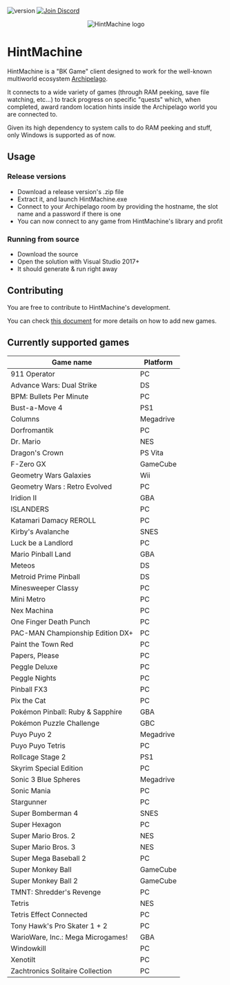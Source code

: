 ![version](https://img.shields.io/badge/Version-1.2.0-blue)
<a href="https://discord.gg/Jcknj9w7Rm">
  <img src="https://img.shields.io/badge/-Discord-lightgrey?logo=discord" alt="Join Discord">
</a>

<p align="center">
  <img src="https://github.com/CalDrac/hintMachine/blob/master/HintMachine/Assets/logo_small.png?raw=true" alt="HintMachine logo"/>
</p>

# HintMachine

HintMachine is a "BK Game" client designed to work for the well-known multiworld ecosystem [Archipelago](https://github.com/ArchipelagoMW/Archipelago).

It connects to a wide variety of games (through RAM peeking, save file watching, etc...) to track progress on specific "quests" which, when completed, award random location hints inside the Archipelago world you are connected to.

Given its high dependency to system calls to do RAM peeking and stuff, only Windows is supported as of now.

## Usage

### Release versions 

- Download a release version's .zip file
- Extract it, and launch HintMachine.exe
- Connect to your Archipelago room by providing the hostname, the slot name and a password if there is one
- You can now connect to any game from HintMachine's library and profit

### Running from source 

- Download the source 
- Open the solution with Visual Studio 2017+
- It should generate & run right away


## Contributing

You are free to contribute to HintMachine's development.

You can check [this document](https://github.com/CalDrac/hintMachine/blob/dev/adding_games.md) for more details on how to add new games.


## Currently supported games

| Game name                         | Platform  |
|-----------------------------------|-----------|
| 911 Operator                      | PC        |
| Advance Wars: Dual Strike         | DS        |
| BPM: Bullets Per Minute           | PC        |
| Bust-a-Move 4                     | PS1       |
| Columns                           | Megadrive |
| Dorfromantik                      | PC        |
| Dr. Mario                         | NES       |
| Dragon's Crown                    | PS Vita   |
| F-Zero GX                         | GameCube  |
| Geometry Wars Galaxies            | Wii       |
| Geometry Wars : Retro Evolved     | PC        |
| Iridion II                        | GBA       |
| ISLANDERS                         | PC        |
| Katamari Damacy REROLL            | PC        |
| Kirby's Avalanche                 | SNES      |
| Luck be a Landlord                | PC        |
| Mario Pinball Land                | GBA       |
| Meteos                            | DS        |
| Metroid Prime Pinball             | DS        |
| Minesweeper Classy                | PC        |
| Mini Metro                        | PC        |
| Nex Machina                       | PC        |
| One Finger Death Punch            | PC        |
| PAC-MAN Championship Edition DX+  | PC        |
| Paint the Town Red                | PC        |
| Papers, Please                    | PC        |
| Peggle Deluxe                     | PC        |
| Peggle Nights                     | PC        |
| Pinball FX3                       | PC        |
| Pix the Cat                       | PC        |
| Pokémon Pinball: Ruby & Sapphire  | GBA       |
| Pokémon Puzzle Challenge          | GBC       |
| Puyo Puyo 2                       | Megadrive |
| Puyo Puyo Tetris                  | PC        |
| Rollcage Stage 2                  | PS1       |
| Skyrim Special Edition            | PC        |
| Sonic 3 Blue Spheres              | Megadrive |
| Sonic Mania                       | PC        |
| Stargunner                        | PC        |
| Super Bomberman 4                 | SNES      |
| Super Hexagon                     | PC        |
| Super Mario Bros. 2               | NES       |
| Super Mario Bros. 3               | NES       |
| Super Mega Baseball 2             | PC        |
| Super Monkey Ball                 | GameCube  |
| Super Monkey Ball 2               | GameCube  |
| TMNT: Shredder's Revenge          | PC        |
| Tetris                            | NES       |
| Tetris Effect Connected           | PC        |
| Tony Hawk's Pro Skater 1 + 2      | PC        |
| WarioWare, Inc.: Mega Microgames! | GBA       |
| Windowkill                        | PC        |
| Xenotilt                          | PC        |
| Zachtronics Solitaire Collection  | PC        |
